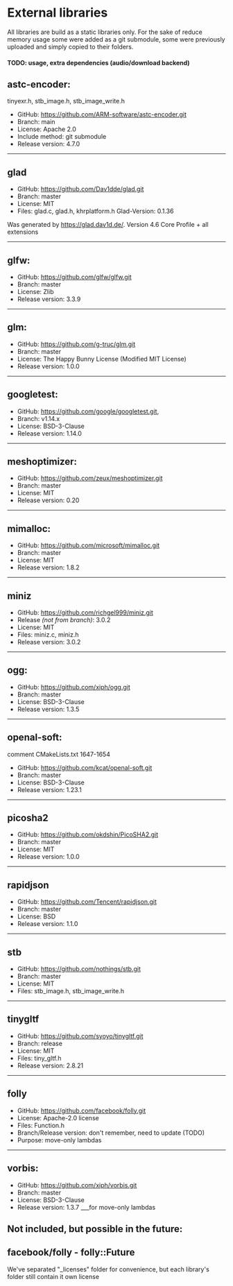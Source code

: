 
# External libraries

All libraries are build as a static libraries only. For the sake of reduce
memory usage some were added as a git submodule, some were previously uploaded
and simply copied to their folders.

#### TODO: usage, extra dependencies (audio/download backend)

## astc-encoder:
tinyexr.h, stb_image.h, stb_image_write.h
- GitHub: https://github.com/ARM-software/astc-encoder.git
- Branch: main
- License: Apache 2.0
- Include method: git submodule
- Release version: 4.7.0
___
## glad
- GitHub: https://github.com/Dav1dde/glad.git
- Branch: master
- License: MIT
- Files: glad.c, glad.h, khrplatform.h
Glad-Version: 0.1.36

Was generated by https://glad.dav1d.de/.
Version 4.6 Core Profile + all extensions
___
## glfw:
- GitHub: https://github.com/glfw/glfw.git
- Branch: master
- License: Zlib
- Release version: 3.3.9
___
## glm:
- GitHub: https://github.com/g-truc/glm.git
- Branch: master
- License: The Happy Bunny License (Modified MIT License)
- Release version: 1.0.0
___
## googletest:
- GitHub: https://github.com/google/googletest.git,
- Branch: v1.14.x
- License: BSD-3-Clause
- Release version: 1.14.0
___
## meshoptimizer:
- GitHub: https://github.com/zeux/meshoptimizer.git
- Branch: master
- License: MIT
- Release version: 0.20
___
## mimalloc:
- GitHub: https://github.com/microsoft/mimalloc.git
- Branch: master
- License: MIT
- Release version: 1.8.2
___
## miniz
- GitHub: https://github.com/richgel999/miniz.git
- Release *(not from branch)*: 3.0.2
- License: MIT
- Files: miniz.c, miniz.h
- Release version: 3.0.2
___
## ogg:
- GitHub: https://github.com/xiph/ogg.git
- Branch: master
- License: BSD-3-Clause
- Release version: 1.3.5
___
## openal-soft:
comment CMakeLists.txt 1647-1654
- GitHub: https://github.com/kcat/openal-soft.git
- Branch: master
- License: BSD-3-Clause
- Release version: 1.23.1
___
## picosha2
- GitHub: https://github.com/okdshin/PicoSHA2.git
- Branch: master
- License: MIT
- Release version: 1.0.0
___
## rapidjson
- GitHub: https://github.com/Tencent/rapidjson.git
- Branch: master
- License: BSD
- Release version: 1.1.0
___
## stb
- GitHub: https://github.com/nothings/stb.git
- Branch: master
- License: MIT
- Files: stb_image.h, stb_image_write.h
___
## tinygltf
- GitHub: https://github.com/syoyo/tinygltf.git
- Branch: release
- License: MIT
- Files: tiny_gltf.h
- Release version: 2.8.21
___
## folly
- GitHub: https://github.com/facebook/folly.git
- License: Apache-2.0 license 
- Files: Function.h
- Branch/Release version: don't remember, need to update (TODO)
- Purpose: move-only lambdas
___
## vorbis:
- GitHub: https://github.com/xiph/vorbis.git
- Branch: master
- License: BSD-3-Clause
- Release version: 1.3.7
___for move-only lambdas
## Not included, but possible in the future:
## facebook/folly - folly::Future

We've separated "_licenses" folder for convenience, but each library's
folder still contain it own license
